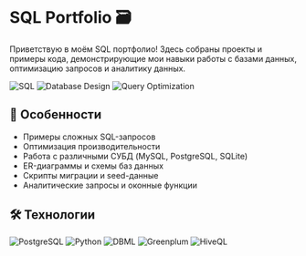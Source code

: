 
# SQL Portfolio 🗃️

Приветствую в моём SQL портфолио! Здесь собраны проекты и примеры кода, демонстрирующие мои навыки работы с базами данных, оптимизацию запросов и аналитику данных.

![SQL](https://img.shields.io/badge/SQL-Expert-blue)
![Database Design](https://img.shields.io/badge/Database_Design-Advanced-green)
![Query Optimization](https://img.shields.io/badge/Query_Optimization-Intermediate-orange)

## 📌 Особенности
- Примеры сложных SQL-запросов
- Оптимизация производительности 
- Работа с различными СУБД (MySQL, PostgreSQL, SQLite)
- ER-диаграммы и схемы баз данных
- Скрипты миграции и seed-данные
- Аналитические запросы и оконные функции


## 🛠 Технологии
![PostgreSQL](https://img.shields.io/badge/PostgreSQL-15+-blue?logo=postgresql)
![Python](https://img.shields.io/badge/Python-3.10+-yellow?logo=python)
![DBML](https://img.shields.io/badge/DBML-For_Database_Documenting-red)
![Greenplum](https://img.shields.io/badge/Greenplum-6.0+-green?logo=greenplum)
![HiveQL](https://img.shields.io/badge/HiveQL-For_Big_Data-orange?logo=apachehive)


